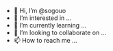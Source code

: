 - 👋 Hi, I’m @sogouo
- 👀 I’m interested in ...
- 🌱 I’m currently learning ...
- 💞️ I’m looking to collaborate on ...
- 📫 How to reach me ...

<!---
sogouo/sogouo is a ✨ special ✨ repository because its `README.md` (this file) appears on your GitHub profile.
You can click the Preview link to take a look at your changes.
--->
